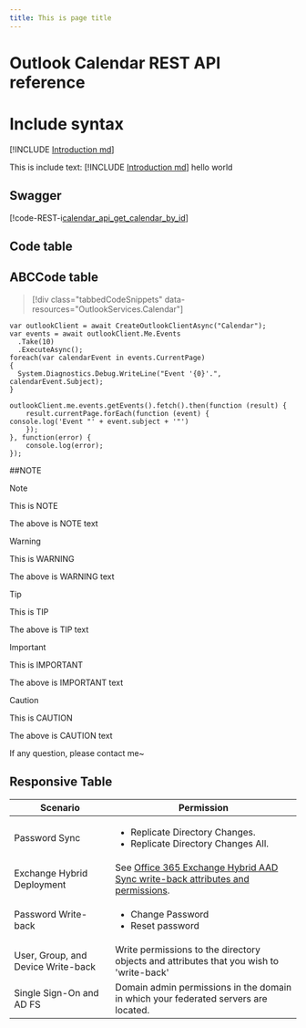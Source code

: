 ```yaml
---
title: This is page title
---
```


# Outlook Calendar REST API reference

# Include syntax
[!INCLUDE [Introduction md](introduction.md)]

This is include text: [!INCLUDE [Introduction md](introduction.md)] hello world

## <a id="Swagger"> </a> Swagger


[!code-REST-i[calendar_api_get_calendar_by_id](trydata/calendar_api_get_calendar_by_id.json)]

## <a id="Code_table"> </a>Code table

## <a id="ABCCodefasdfasdf_table" />ABCCode table

> [!div class="tabbedCodeSnippets" data-resources="OutlookServices.Calendar"]
```cs-i
var outlookClient = await CreateOutlookClientAsync("Calendar");
var events = await outlookClient.Me.Events
  .Take(10)
  .ExecuteAsync();
foreach(var calendarEvent in events.CurrentPage)
{
  System.Diagnostics.Debug.WriteLine("Event '{0}'.", calendarEvent.Subject);
}
```
```javascript-i
outlookClient.me.events.getEvents().fetch().then(function (result) {
    result.currentPage.forEach(function (event) {
console.log('Event "' + event.subject + '"')
    });
}, function(error) {
    console.log(error);
});
```

##NOTE
> [!NOTE]
> This is NOTE

The above is NOTE text

> [!WARNING]
> This is WARNING

The above is WARNING text

> [!TIP]
> This is TIP

The above is TIP text

> [!IMPORTANT]
> This is IMPORTANT

The above is IMPORTANT text

> [!CAUTION]
> This is CAUTION

The above is CAUTION text

If any question, please contact me~

## <a> </a>Responsive Table
Scenario  |Permission
------------- | ------------- |
Password Sync| <ul><li>Replicate Directory Changes.</li>  <li>Replicate Directory Changes All.</li></ul>
Exchange Hybrid Deployment|See [Office 365 Exchange Hybrid AAD Sync write-back attributes and permissions](https://msdn.microsoft.com/library/azure/dn757602.aspx#exchange).
Password Write-back | <ul><li>Change Password</li><li>Reset password</li></ul>
User, Group, and Device Write-back|Write permissions to the directory objects and attributes that you wish to 'write-back'
Single Sign-On and AD FS| Domain admin permissions in the domain in which your federated servers are located. 
